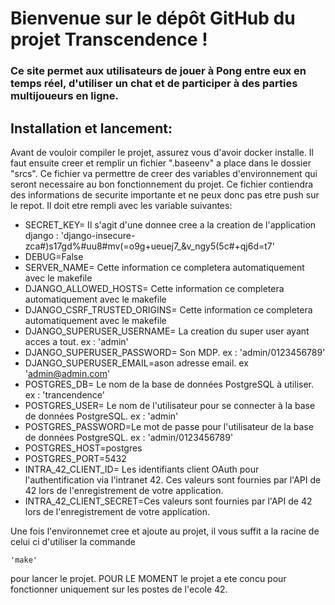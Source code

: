 # Bienvenue sur le dépôt GitHub du projet Transcendence !
### Ce site permet aux utilisateurs de jouer à Pong entre eux en temps réel, d'utiliser un chat et de participer à des parties multijoueurs en ligne.

## Installation et lancement:

Avant de vouloir compiler le projet, assurez vous d'avoir docker installe.
Il faut ensuite creer et remplir un fichier ".baseenv" a place dans le dossier "srcs".
Ce fichier va permettre de creer des variables d'environnement qui seront necessaire au bon fonctionnement du projet.
Ce fichier contiendra des informations de securite importante et ne peux donc pas etre push sur le repot.
Il doit etre rempli avec les variable suivantes:

- SECRET_KEY= Il s'agit d'une donnee cree a la creation de l'application django : 'django-insecure-zca#)s17gd%#uu8#mv(=o9g+ueuej7_&v_ngy5(5c#+qj6d=t7'
- DEBUG=False
- SERVER_NAME= Cette information ce completera automatiquement avec le makefile
- DJANGO_ALLOWED_HOSTS= Cette information ce completera automatiquement avec le makefile
- DJANGO_CSRF_TRUSTED_ORIGINS= Cette information ce completera automatiquement avec le makefile
- DJANGO_SUPERUSER_USERNAME= La creation du super user ayant acces a tout. ex : 'admin'
- DJANGO_SUPERUSER_PASSWORD= Son MDP. ex : 'admin/0123456789'
- DJANGO_SUPERUSER_EMAIL=ason adresse email. ex 'admin@admin.com'
- POSTGRES_DB= Le nom de la base de données PostgreSQL à utiliser. ex : 'trancendence'
- POSTGRES_USER=  Le nom de l'utilisateur pour se connecter à la base de données PostgreSQL. ex : 'admin'
- POSTGRES_PASSWORD=Le mot de passe pour l'utilisateur de la base de données PostgreSQL. ex : 'admin/0123456789'
- POSTGRES_HOST=postgres
- POSTGRES_PORT=5432
- INTRA_42_CLIENT_ID= Les identifiants client OAuth pour l'authentification via l'intranet 42. Ces valeurs sont fournies par l'API de 42 lors de l'enregistrement de votre application.
- INTRA_42_CLIENT_SECRET=Ces valeurs sont fournies par l'API de 42 lors de l'enregistrement de votre application.


Une fois l'environnemet cree et ajoute au projet, il vous suffit a la racine de celui ci d'utiliser la commande 
```
'make'
``` 
pour lancer le projet. 
POUR LE MOMENT le projet a ete concu pour fonctionner uniquement sur les postes de l'ecole 42. 
